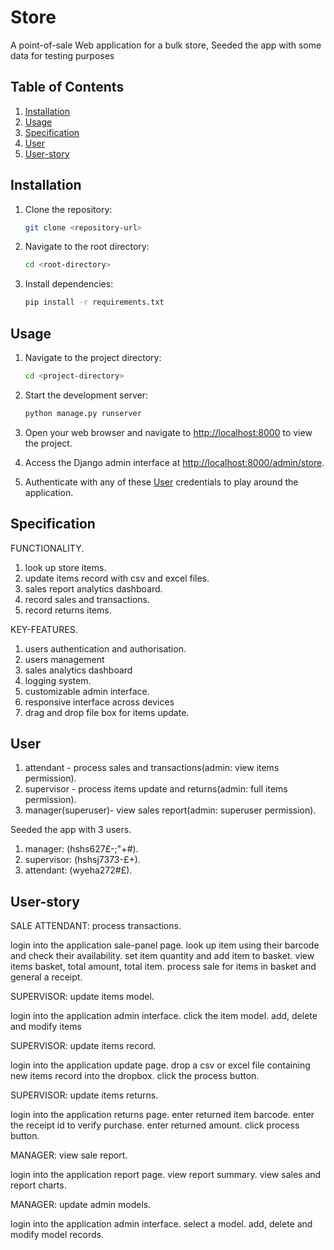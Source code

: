 # Store
A point-of-sale Web application for a bulk store, Seeded the app with some data for testing purposes


## Table of Contents

1. [Installation](#installation)
2. [Usage](#usage)
3. [Specification](#specification)
4. [User](#user)
5. [User-story](#user-story)




## Installation

1. Clone the repository:

    ```bash
    git clone <repository-url>
    ```

2. Navigate to the root directory:

    ```bash
    cd <root-directory>
    ```

3. Install dependencies:

    ```bash
    pip install -r requirements.txt
    ```
    
    
    

## Usage

1. Navigate to the project directory:

    ```bash
    cd <project-directory>
    ```

2. Start the development server:

    ```bash
    python manage.py runserver
    ```

3. Open your web browser and navigate to [http://localhost:8000](http://localhost:8000) to view the project.

4. Access the Django admin interface at [http://localhost:8000/admin/store](http://localhost:8000/admin/store).

5. Authenticate with any of these [User](#user) credentials to play around the application.





## Specification

FUNCTIONALITY.
1. look up store items.
2. update items record with csv and excel files.
3. sales report analytics dashboard.
4. record sales and transactions.
5. record returns items.

KEY-FEATURES.
1. users authentication and authorisation.
2. users management 
3. sales analytics dashboard
4. logging system.
5. customizable admin interface.
6. responsive interface across devices
7. drag and drop file box for items update.





## User

1. attendant - process sales and transactions(admin: view items permission).
2. supervisor - process items update and returns(admin: full items permission).
3. manager(superuser)- view sales report(admin: superuser permission).

Seeded the app with 3 users.
1. manager: (hshs627£-;"+#).
2. supervisor: (hshsj7373-£+).
3. attendant: (wyeha272#£).





## User-story

SALE ATTENDANT: process transactions.

login into the application sale-panel page.
look up item using their barcode and check their availability.
set item quantity and add item to basket.
view items basket, total amount, total item.
process sale for items in basket and general a receipt.


SUPERVISOR: update items model.

login into the application admin interface.
click the item model.
add, delete and modify items


SUPERVISOR: update items record.

login into the application update page.
drop a csv or excel file containing new items record into the dropbox.
click the process button.


SUPERVISOR: update items returns.

login into the application returns page.
enter returned item barcode.
enter the receipt id to verify purchase.
enter returned amount.
click process button.


MANAGER: view sale report.

login into the application report page.
view report summary.
view sales and report charts.


MANAGER: update admin models.

login into the application admin interface.
select a model.
add, delete and modify model records.









